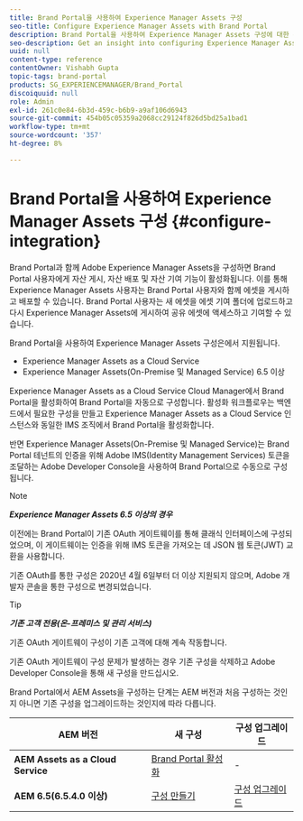 ```yaml
---
title: Brand Portal을 사용하여 Experience Manager Assets 구성
seo-title: Configure Experience Manager Assets with Brand Portal
description: Brand Portal을 사용하여 Experience Manager Assets 구성에 대한 통찰력을 얻으십시오.
seo-description: Get an insight into configuring Experience Manager Assets with Brand Portal.
uuid: null
content-type: reference
contentOwner: Vishabh Gupta
topic-tags: brand-portal
products: SG_EXPERIENCEMANAGER/Brand_Portal
discoiquuid: null
role: Admin
exl-id: 261c0e84-6b3d-459c-b6b9-a9af106d6943
source-git-commit: 454b05c05359a2068cc29124f826d5bd25a1bad1
workflow-type: tm+mt
source-wordcount: '357'
ht-degree: 8%

---
```


# Brand Portal을 사용하여 Experience Manager Assets 구성 {#configure-integration}

Brand Portal과 함께 Adobe Experience Manager Assets을 구성하면 Brand Portal 사용자에게 자산 게시, 자산 배포 및 자산 기여 기능이 활성화됩니다. 이를 통해 Experience Manager Assets 사용자는 Brand Portal 사용자와 함께 에셋을 게시하고 배포할 수 있습니다. Brand Portal 사용자는 새 에셋을 에셋 기여 폴더에 업로드하고 다시 Experience Manager Assets에 게시하여 공유 에셋에 액세스하고 기여할 수 있습니다.

Brand Portal을 사용하여 Experience Manager Assets 구성은에서 지원됩니다.

* Experience Manager Assets as a Cloud Service
* Experience Manager Assets(On-Premise 및 Managed Service) 6.5 이상

Experience Manager Assets as a Cloud Service Cloud Manager에서 Brand Portal을 활성화하여 Brand Portal을 자동으로 구성합니다. 활성화 워크플로우는 백엔드에서 필요한 구성을 만들고 Experience Manager Assets as a Cloud Service 인스턴스와 동일한 IMS 조직에서 Brand Portal을 활성화합니다.

반면 Experience Manager Assets(On-Premise 및 Managed Service)는 Brand Portal 테넌트의 인증을 위해 Adobe IMS(Identity Management Services) 토큰을 조달하는 Adobe Developer Console을 사용하여 Brand Portal으로 수동으로 구성됩니다.

>[!NOTE]
>
>***Experience Manager Assets 6.5 이상의 경우***
>
>이전에는 Brand Portal이 기존 OAuth 게이트웨이를 통해 클래식 인터페이스에 구성되었으며, 이 게이트웨이는 인증을 위해 IMS 토큰을 가져오는 데 JSON 웹 토큰(JWT) 교환을 사용합니다.
>
>기존 OAuth를 통한 구성은 2020년 4월 6일부터 더 이상 지원되지 않으며, Adobe 개발자 콘솔을 통한 구성으로 변경되었습니다.


>[!TIP]
>
>***기존 고객 전용(온-프레미스 및 관리 서비스)***
>
>기존 OAuth 게이트웨이 구성이 기존 고객에 대해 계속 작동합니다.
>
>기존 OAuth 게이트웨이 구성 문제가 발생하는 경우 기존 구성을 삭제하고 Adobe Developer Console을 통해 새 구성을 만드십시오.

Brand Portal에서 AEM Assets을 구성하는 단계는 AEM 버전과 처음 구성하는 것인지 아니면 기존 구성을 업그레이드하는 것인지에 따라 다릅니다.

| **AEM 버전** | **새 구성** | **구성 업그레이드** |
|---|---|---|
| **AEM Assets as a Cloud Service** | [Brand Portal 활성화](https://experienceleague.adobe.com/docs/experience-manager-cloud-service/assets/brand-portal/configure-aem-assets-with-brand-portal.html) | - |
| **AEM 6.5(6.5.4.0 이상)** | [구성 만들기](https://experienceleague.adobe.com/docs/experience-manager-65/assets/brandportal/configure-aem-assets-with-brand-portal.html) | [구성 업그레이드](https://experienceleague.adobe.com/docs/experience-manager-65/assets/brandportal/configure-aem-assets-with-brand-portal.html#upgrade-integration-65) |
